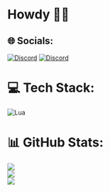 # Howdy 👋🤠

## 🌐 Socials:
[![Discord](https://img.shields.io/badge/Discord-%237289DA.svg?logo=discord&logoColor=white)](https://discord.com/users/1093942698664276129) 
[![Discord](https://img.shields.io/badge/Discord-%237289DA.svg?logo=discord&logoColor=white)](https://discord.gg/pelinda) 

# 💻 Tech Stack:
![Lua](https://img.shields.io/badge/lua-%232C2D72.svg?style=for-the-badge&logo=lua&logoColor=white)
# 📊 GitHub Stats:
![](https://github-readme-stats.vercel.app/api?username=h-cropw&theme=dark&hide_border=true&include_all_commits=true&count_private=true)<br/>
![](https://github-readme-streak-stats.herokuapp.com/?user=h-cropw&theme=dark&hide_border=true)<br/>
![](https://github-readme-stats.vercel.app/api/top-langs/?username=h-cropw&theme=dark&hide_border=true&include_all_commits=true&count_private=true&layout=compact)
